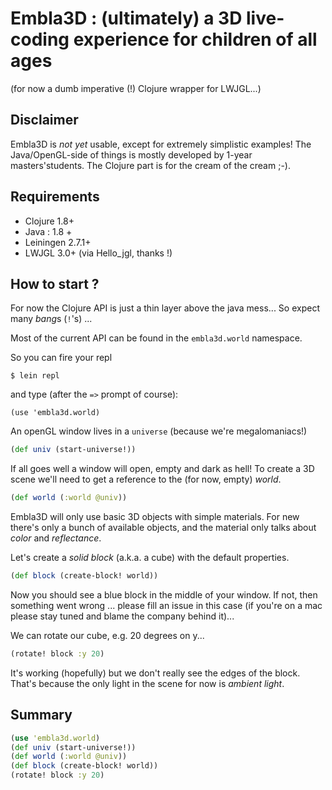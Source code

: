 # Embla3D : (ultimately) a 3D live-coding experience for children of all ages

(for now a dumb imperative (!) Clojure wrapper for LWJGL...)

## Disclaimer

Embla3D is *not yet* usable, except for extremely simplistic examples!
The Java/OpenGL-side of things is mostly developed by 1-year masters'students.
The Clojure part is for the cream of the cream ;-).

## Requirements

 - Clojure 1.8+
 - Java : 1.8 +
 - Leiningen 2.7.1+
 - LWJGL 3.0+ (via Hello_jgl, thanks !)

## How to start ?

For now the Clojure API is just a thin layer above
 the java mess... So expect many *bang*s (`!`'s) ...

Most of the current API can be found in the
`embla3d.world` namespace.

So you can fire your repl 

```
$ lein repl
```

and type (after the `=>` prompt of course):

```
(use 'embla3d.world)
```

An openGL window lives in a `universe` (because we're megalomaniacs!)

```clojure
(def univ (start-universe!))
```

If all goes well a window will open, empty and dark as hell!
To create a 3D scene we'll need to get a reference to
the (for now, empty) *world*.

```clojure
(def world (:world @univ))
```

Embla3D will only use basic 3D objects with simple materials.
For new there's only a bunch of available objects, and the 
material only talks about *color* and *reflectance*.

Let's create a *solid block* (a.k.a. a cube) with the default properties.

```clojure
(def block (create-block! world))
```

Now you should see a blue block in the middle of your window.
If not, then something went wrong ... please fill an issue
in this case (if you're on a mac please stay tuned and
blame the company behind it)...

We can rotate our cube, e.g. 20 degrees on y...

```clojure
(rotate! block :y 20)
```

It's working (hopefully) but we don't really see the edges
of the block. That's because the only light in the scene for
now is *ambient light*.


## Summary

```clojure
(use 'embla3d.world)
(def univ (start-universe!))
(def world (:world @univ))
(def block (create-block! world))
(rotate! block :y 20)
```

